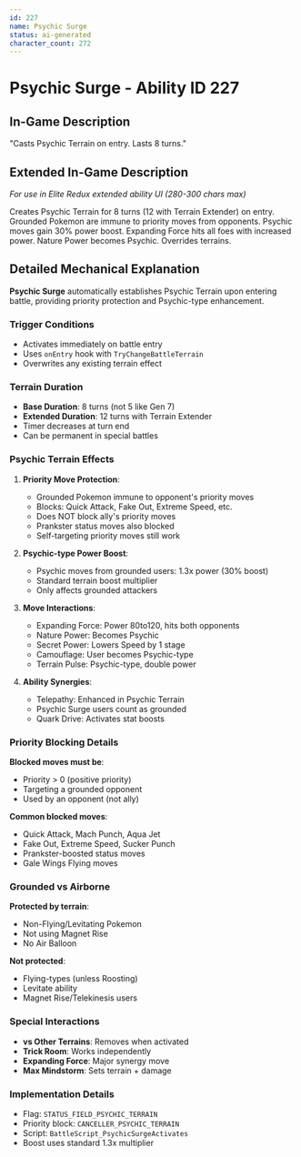 ```yaml
---
id: 227
name: Psychic Surge
status: ai-generated
character_count: 272
---
```


# Psychic Surge - Ability ID 227

## In-Game Description
"Casts Psychic Terrain on entry. Lasts 8 turns."

## Extended In-Game Description
*For use in Elite Redux extended ability UI (280-300 chars max)*

Creates Psychic Terrain for 8 turns (12 with Terrain Extender) on entry. Grounded Pokemon are immune to priority moves from opponents. Psychic moves gain 30% power boost. Expanding Force hits all foes with increased power. Nature Power becomes Psychic. Overrides terrains.

## Detailed Mechanical Explanation
**Psychic Surge** automatically establishes Psychic Terrain upon entering battle, providing priority protection and Psychic-type enhancement.

### Trigger Conditions
- Activates immediately on battle entry
- Uses `onEntry` hook with `TryChangeBattleTerrain`
- Overwrites any existing terrain effect

### Terrain Duration
- **Base Duration**: 8 turns (not 5 like Gen 7)
- **Extended Duration**: 12 turns with Terrain Extender
- Timer decreases at turn end
- Can be permanent in special battles

### Psychic Terrain Effects
1. **Priority Move Protection**:
   - Grounded Pokemon immune to opponent's priority moves
   - Blocks: Quick Attack, Fake Out, Extreme Speed, etc.
   - Does NOT block ally's priority moves
   - Prankster status moves also blocked
   - Self-targeting priority moves still work

2. **Psychic-type Power Boost**:
   - Psychic moves from grounded users: 1.3x power (30% boost)
   - Standard terrain boost multiplier
   - Only affects grounded attackers

3. **Move Interactions**:
   - Expanding Force: Power 80to120, hits both opponents
   - Nature Power: Becomes Psychic
   - Secret Power: Lowers Speed by 1 stage
   - Camouflage: User becomes Psychic-type
   - Terrain Pulse: Psychic-type, double power

4. **Ability Synergies**:
   - Telepathy: Enhanced in Psychic Terrain
   - Psychic Surge users count as grounded
   - Quark Drive: Activates stat boosts

### Priority Blocking Details
**Blocked moves must be**:
- Priority > 0 (positive priority)
- Targeting a grounded opponent
- Used by an opponent (not ally)

**Common blocked moves**:
- Quick Attack, Mach Punch, Aqua Jet
- Fake Out, Extreme Speed, Sucker Punch
- Prankster-boosted status moves
- Gale Wings Flying moves

### Grounded vs Airborne
**Protected by terrain**:
- Non-Flying/Levitating Pokemon
- Not using Magnet Rise
- No Air Balloon

**Not protected**:
- Flying-types (unless Roosting)
- Levitate ability
- Magnet Rise/Telekinesis users

### Special Interactions
- **vs Other Terrains**: Removes when activated
- **Trick Room**: Works independently
- **Expanding Force**: Major synergy move
- **Max Mindstorm**: Sets terrain + damage

### Implementation Details
- Flag: `STATUS_FIELD_PSYCHIC_TERRAIN`
- Priority block: `CANCELLER_PSYCHIC_TERRAIN`
- Script: `BattleScript_PsychicSurgeActivates`
- Boost uses standard 1.3x multiplier

